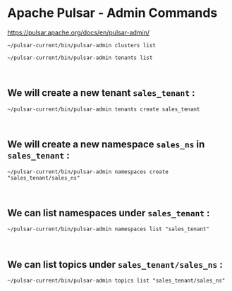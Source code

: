 # Apache Pulsar - Admin Commands
https://pulsar.apache.org/docs/en/pulsar-admin/


```
~/pulsar-current/bin/pulsar-admin clusters list

~/pulsar-current/bin/pulsar-admin tenants list
```

<br>

## We will create a new tenant ` sales_tenant ` :

```
~/pulsar-current/bin/pulsar-admin tenants create sales_tenant
```

<br>

## We will create a new namespace ` sales_ns ` in ` sales_tenant ` :

```
~/pulsar-current/bin/pulsar-admin namespaces create "sales_tenant/sales_ns"
```

<br>

## We can list namespaces under ` sales_tenant ` :

```
~/pulsar-current/bin/pulsar-admin namespaces list "sales_tenant"
```

<br>

## We can list topics under ` sales_tenant/sales_ns ` :

```
~/pulsar-current/bin/pulsar-admin topics list "sales_tenant/sales_ns"
```

